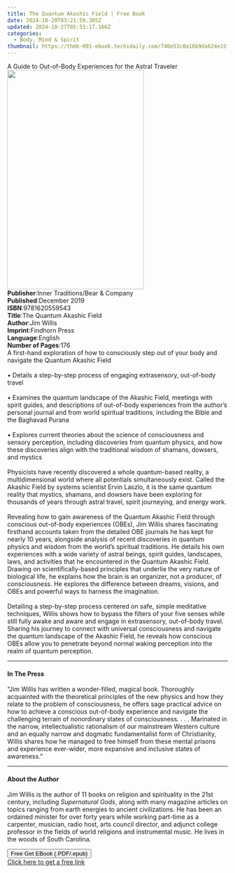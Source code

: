 ```yaml
---
title: The Quantum Akashic Field | Free Book
date: 2024-10-20T03:21:59.385Z
updated: 2024-10-27T05:53:17.166Z
categories:
  - Body, Mind & Spirit
thumbnail: https://thmb-001-ebook.techidaily.com/740e53c0a16b9da624e15f7562e62514d315c0a37bef2002f3e697d0e3f14fb5.jpg
---
```

<main id="book-container">
  <div class="flex flex-col">
    <div class="book-brief flex-1 py-6 px-4 sm:p-6 md:py-10 md:px-8">
      <!-- brief-->
      <div class="book-brief-main">
        A Guide to Out-of-Body Experiences for the Astral Traveler
      </div>
    </div>
    <div
      class="book-meta-info flex-1 grid gap-4 col-start-1 col-end-3 row-start-1 sm:mb-6 sm:grid-cols-4 lg:gap-6 lg:col-start-2 lg:row-end-6 lg:row-span-6 lg:mb-0"
    >
      <div
        class="book-meta-info-left place-content-center mt-4 p-4 text-sm leading-6 col-start-2 col-span-2 dark:text-slate-400"
      >
        <img
          class="w-full h-500 object-cover rounded-lg sm:h-255 sm:col-span-2 lg:col-span-full"
          src="https://img-001-ebook.techidaily.com/03976d603fe1e74721d21552677d8cc322d53f22e73e9d69446abdcfd96c5e64.jpg"
          alt=""
          width="312"
          height="500"
        />
      </div>
      <div
        class="book-meta-info-right mt-2 col-start-1 row-start-2 col-span-3 self-center"
      >
        <!-- meta data  -->
        <div class="flex flex-col px-4 md:px-8">
          <div class="flex-1">
            <strong>Publisher</strong>:<span class="px-2"
              >Inner Traditions/Bear &amp; Company</span
            >
          </div>
          <div class="flex-1">
            <strong>Published</strong>:<span class="px-2">December 2019</span>
          </div>
          <div class="flex-1">
            <strong>ISBN</strong>:<span class="px-2">9781620559543</span>
          </div>
          <div class="flex-1">
            <strong>Title</strong>:<span class="px-2"
              >The Quantum Akashic Field</span
            >
          </div>
          <div class="flex-1">
            <strong>Author</strong>:<span class="px-2">Jim Willis</span>
          </div>
          <div class="flex-1">
            <strong>Imprint</strong>:<span class="px-2">Findhorn Press</span>
          </div>
          <div class="flex-1">
            <strong>Language</strong>:<span class="px-2">English</span>
          </div>
          <div class="flex-1">
            <strong>Number of Pages</strong>:<span class="px-2">176</span>
          </div>
        </div>
      </div>
    </div>
    <div class="book-description flex-1 py-6 px-4 sm:p-6 md:py-10 md:px-8">
      <div class="book-description-main">
        <div accordion-content="" id="description">
          A first-hand exploration of how to consciously step out of your body
          and navigate the Quantum Akashic Field <br /><br />• Details a
          step-by-step process of engaging extrasensory, out-of-body travel
          <br /><br />• Examines the quantum landscape of the Akashic Field,
          meetings with spirit guides, and descriptions of out-of-body
          experiences from the author’s personal journal and from world
          spiritual traditions, including the Bible and the Baghavad Purana
          <br /><br />• Explores current theories about the science of
          consciousness and sensory perception, including discoveries from
          quantum physics, and how these discoveries align with the traditional
          wisdom of shamans, dowsers, and mystics <br /><br />Physicists have
          recently discovered a whole quantum-based reality, a multidimensional
          world where all potentials simultaneously exist. Called the Akashic
          Field by systems scientist Ervin Laszlo, it is the same quantum
          reality that mystics, shamans, and dowsers have been exploring for
          thousands of years through astral travel, spirit journeying, and
          energy work. <br /><br />Revealing how to gain awareness of the
          Quantum Akashic Field through conscious out-of-body experiences
          (OBEs), Jim Willis shares fascinating firsthand accounts taken from
          the detailed OBE journals he has kept for nearly 10 years, alongside
          analysis of recent discoveries in quantum physics and wisdom from the
          world’s spiritual traditions. He details his own experiences with a
          wide variety of astral beings, spirit guides, landscapes, laws, and
          activities that he encountered in the Quantum Akashic Field. Drawing
          on scientifically-based principles that underlie the very nature of
          biological life, he explains how the brain is an organizer, not a
          producer, of consciousness. He explores the difference between dreams,
          visions, and OBEs and powerful ways to harness the imagination.
          <br /><br />Detailing a step-by-step process centered on safe, simple
          meditative techniques, Willis shows how to bypass the filters of your
          five senses while still fully awake and aware and engage in
          extrasensory, out-of-body travel. Sharing his journey to connect with
          universal consciousness and navigate the quantum landscape of the
          Akashic Field, he reveals how conscious OBEs allow you to penetrate
          beyond normal waking perception into the realm of quantum perception.
        </div>
        <div class="accordion-fader"></div>
      </div>
    </div>
    <div class="book-excerpts flex-1 py-6 px-4 sm:p-6 md:py-10 md:px-8">
      <!-- excerpts-->
      <div class="book-excerpts-main">
        <hr />
        <h4 class="placeholder placeholder-heading">
          <span>In The Press</span>
        </h4>
        <p>
          “Jim Willis has written a wonder-filled, magical book. Thoroughly
          acquainted with the theoretical principles of the new physics and how
          they relate to the problem of consciousness, he offers sage practical
          advice on how to achieve a conscious out-of-body experience and
          navigate the challenging terrain of nonordinary states of
          consciousness. . . . Marinated in the narrow, intellectualistic
          rationalism of our mainstream Western culture and an equally narrow
          and dogmatic fundamentalist form of Christianity, Willis shares how he
          managed to free himself from these mental prisons and experience
          ever-wider, more expansive and inclusive states of awareness.”
        </p>
      </div>
    </div>
    <div class="book-about-author flex-1 py-6 px-4 sm:p-6 md:py-10 md:px-8">
      <!-- about author-->
      <div class="book-main-author-main">
        <hr />
        <h4 class="placeholder placeholder-heading">
          <span>About the Author</span>
        </h4>
        <p>
          Jim Willis is the author of 11 books on religion and spirituality in
          the 21st century, including <i>Supernatural Gods</i>, along with many
          magazine articles on topics ranging from earth energies to ancient
          civilizations. He has been an ordained minister for over forty years
          while working part-time as a carpenter, musician, radio host, arts
          council director, and adjunct college professor in the fields of world
          religions and instrumental music. He lives in the woods of South
          Carolina.
        </p>
      </div>
    </div>
    <div class="book-free-get flex-1 py-6 px-4 sm:p-6 md:py-10 md:px-8">
      <button
        id="btn-free-get"
        class="bg-blue-500 hover:bg-blue-700 text-white font-bold py-2 px-4 rounded"
      >
        Free Get EBook (.PDF/.epub)
      </button>
      <div id="countdown-display" class="px-2 text-lg mt-2"></div>
      <a
        id="free-link"
        class="hidden bg-blue-500 hover:bg-blue-700 text-white font-bold py-2 px-4 rounded"
        href="https://www.ebooks.com/en-us/book/209680339/the-quantum-akashic-field/jim-willis/"
        target="_blank"
        >Click here to get a free link</a
      >
    </div>
    <script>
      let countdownTime = 0;
      let countdownInterval = null;
      document
        .getElementById('btn-free-get')
        .addEventListener('click', startCountdown);
      function startCountdown() {
        countdownTime = new Date().getTime() + 60000 * 3;
        countdownInterval = setInterval(updateCountdown, 1000);
        document.getElementById('btn-free-get').disabled = true;
        document
          .getElementById('btn-free-get')
          .classList.add('bg-gray-500', 'cursor-not-allowed');
      }
      function updateCountdown() {
        let currentTime = new Date().getTime();
        let timeLeft = countdownTime - currentTime;
        let secondsLeft = Math.floor(timeLeft / 1000);
        document.getElementById('countdown-display').innerHTML =
          `Remaining time: ${secondsLeft} seconds.`;
        if (secondsLeft <= 0) {
          clearInterval(countdownInterval);
          document.getElementById('btn-free-get').classList.add('hidden');
          document.getElementById('free-link').classList.remove('hidden');
          document.getElementById('countdown-display').innerHTML = '';
        }
      }
    </script>
  </div>
</main>

<ins class="adsbygoogle"
      style="display:block"
      data-ad-client="ca-pub-7571918770474297"
      data-ad-slot="8358498916"
      data-ad-format="auto"
      data-full-width-responsive="true"></ins>
    